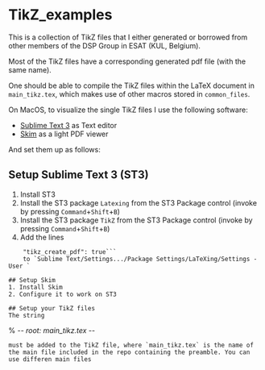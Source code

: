 # TikZ_examples

This is a collection of TikZ files that I either generated or borrowed from other members of the DSP Group in ESAT (KUL, Belgium).

Most of the TikZ files have a corresponding generated pdf file (with the same name).

One should be able to compile the TikZ files within the LaTeX document in `main_tikz.tex`, which makes use of other macros stored in `common_files`.

On MacOS, to visualize the single TikZ files I use the following software: 
- [Sublime Text 3](https://www.sublimetext.com/3) as Text editor
- [Skim](https://skim-app.sourceforge.io/) as a light PDF viewer

And set them up as follows:

## Setup Sublime Text 3 (ST3)
1. Install ST3
2. Install the ST3 package `Latexing` from the ST3 Package control (invoke by pressing `Command`+`Shift`+`B`)
3. Install the ST3 package `TikZ` from the ST3 Package control (invoke by pressing `Command`+`Shift`+`B`)
4. Add the lines 
```    "tikz": true,
    "tikz_create_pdf": true``` 
    to `Sublime Text/Settings.../Package Settings/LaTeXing/Settings - User `

## Setup Skim
1. Install Skim
2. Configure it to work on ST3

## Setup your TikZ files
The string 
```
% -*- root: main_tikz.tex -*-
``` 
must be added to the TikZ file, where `main_tikz.tex` is the name of the main file included in the repo containing the preamble. You can use differen main files
